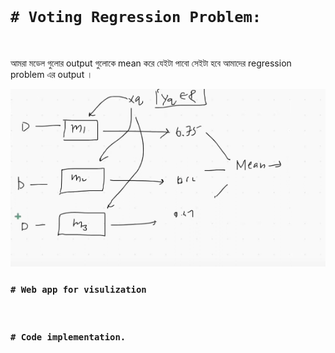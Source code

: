 <br>

# `# Voting Regression Problem:`

<br>

আমরা মডেল গুলোর output গুলোকে mean করে যেইটা পাবো সেইটা হবে আমাদের regression problem এর output । 

![image](img/img05.png)


### `# Web app for visulization`

<br>

### `# Code implementation.`

<br>

